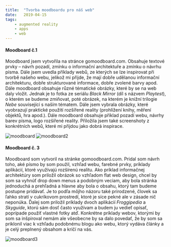 ```yaml
---
title:  "Tvorba moodboardu pro náš web"
date:   2019-04-15
tags: 
    - augmented reality
    - apps
    - web
---
```

#### Moodboard č.1 

Moodboard jsem vytvořila na stránce gomoodboard.com. Obsahuje textové prvky – návrh pozadí, zmínku o informační architektuře a zmínku o návrhu písma. Dále jsem uvedla příklady webů, ze kterých se lze inspirovat při tvorbě našeho webu, jelikož mi přijde, že mají dobře udělanou informační architekturu, dobře strukturované informace, dobře zvolené barvy apod. Dále moodboard obsahuje různé tématické obrázky, které by se na web daly vložit. Jednak je to fotka ze seriálu *Black Mirror* (díl s názvem *Playtest*), o kterém se budeme zmiňovat, poté obrázek, na kterém je knižní trilogie *Nebe* související s naším tématem. Dále jsem vybrala obrázky, které vyobrazují praktické použití rozšířené reality (prohlížení knihy, měření objektů, hra apod.). Dále moodboard obsahuje příklad pozadí webu, návrhy barev písma, logo rozšířené reality. Přiložila jsem také screenshoty z konkrétních webů, které mi přijdou jako dobrá inspirace.

<img src="https://is.muni.cz/www/488373/hh.png" alt="moodboard">

<img src="https://is.muni.cz/www/488373/ll.png" alt="moodboard2">




#### Moodboard č. 3

Moodboard som vytvoril na stránke gomoodboard.com. Pridal som návrh toho, aké písmo by som použil, vzhľad webu, farebné prvky, príklady aplikácií, ktoré využívajú rozšírenú realitu. Ako príklad informačnej architektúry som priložil obrázok so vzhľadom flat web design, chcel by som sa vyhnúť drop down menus a podobným veciam, aby bola stránka jednoduchá a prehľadná a hlavne aby bola o obsahu, ktorý tam budeme postupne pridávať. Je to podľa môjho názoru také prirodzené, človek sa ľahko stratí v cukríkovom prostredí, ktoré je síce pekné ale v zásade nič neponúka. Ďalej som priložil príklady dvoch aplikácií *Froggipedia* a *Skyguide*, ktorú sám dosť často využívam a budem ju vedieť opísať, poprípade použiť vlastné fotky atď. Konkrétne príklady webov, ktorými by som sa inšpiroval nemám ale všeobecne by sa dalo povedať, že by som sa priklonil viac k vzhľadu podobnému blogu ako webu, ktorý vydáva články a je celý preplnený obsahom a kričí na vás.


<img src="https://is.muni.cz/auth/de/455884/Moodboard_2.png" alt="moodboard3">